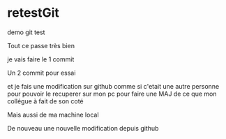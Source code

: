 # retestGit
demo git test

Tout ce passe très bien 

je vais faire le 1 commit

Un 2 commit pour essai

et je fais une modification sur github comme si c'etait une autre personne pour 
pouvoir le recuperer sur mon pc pour faire une MAJ de ce que mon collégue à fait de son coté

Mais aussi de ma machine local

De nouveau une nouvelle modification depuis github  
